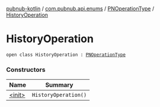 [pubnub-kotlin](../../../index.md) / [com.pubnub.api.enums](../../index.md) / [PNOperationType](../index.md) / [HistoryOperation](./index.md)

# HistoryOperation

`open class HistoryOperation : `[`PNOperationType`](../index.md)

### Constructors

| Name | Summary |
|---|---|
| [&lt;init&gt;](-init-.md) | `HistoryOperation()` |
